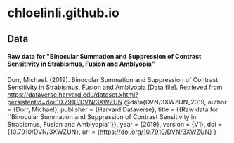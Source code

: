 # chloelinli.github.io

## Data
#### Raw data for "Binocular Summation and Suppression of Contrast Sensitivity in Strabismus, Fusion and Amblyopia"
Dorr, Michael. (2019). Binocular Summation and Suppression of Contrast Sensitivity in Strabismus, Fusion and Amblyopia \[Data file]. Retrieved from https://dataverse.harvard.edu/dataset.xhtml?persistentId=doi:10.7910/DVN/3XWZUN
@data{DVN/3XWZUN_2019,
author = {Dorr, Michael},
publisher = {Harvard Dataverse},
title = {{Raw data for ``Binocular Summation and Suppression of Contrast Sensitivity in Strabismus, Fusion and Amblyopia''}},
year = {2019},
version = {V1},
doi = {10.7910/DVN/3XWZUN},
url = {https://doi.org/10.7910/DVN/3XWZUN}
}
